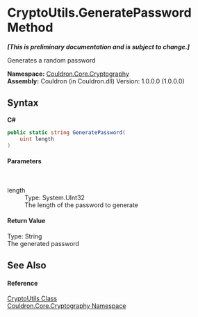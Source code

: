 # CryptoUtils.GeneratePassword Method 
 _**\[This is preliminary documentation and is subject to change.\]**_

Generates a random password

**Namespace:**&nbsp;<a href="N_Couldron_Core_Cryptography">Couldron.Core.Cryptography</a><br />**Assembly:**&nbsp;Couldron (in Couldron.dll) Version: 1.0.0.0 (1.0.0.0)

## Syntax

**C#**<br />
``` C#
public static string GeneratePassword(
	uint length
)
```


#### Parameters
&nbsp;<dl><dt>length</dt><dd>Type: System.UInt32<br />The length of the password to generate</dd></dl>

#### Return Value
Type: String<br />The generated password

## See Also


#### Reference
<a href="T_Couldron_Core_Cryptography_CryptoUtils">CryptoUtils Class</a><br /><a href="N_Couldron_Core_Cryptography">Couldron.Core.Cryptography Namespace</a><br />